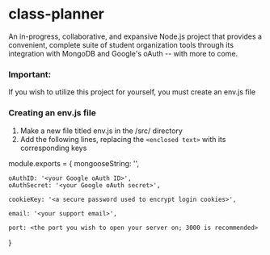 # class-planner
An in-progress, collaborative, and expansive Node.js project that provides a convenient, complete suite of student organization tools through its integration with MongoDB and Google's oAuth -- with more to come.

### Important:
If you wish to utilize this project for yourself, you must create an env.js file

### Creating an env.js file
1. Make a new file titled env.js in the /src/ directory
2. Add the following lines, replacing the `<enclosed text>` with its corresponding keys

  module.exports = {
    mongooseString: '<your MongoDB connection string>',

    oAuthID: '<your Google oAuth ID>',
    oAuthSecret: '<your Google oAuth secret>',

    cookieKey: '<a secure password used to encrypt login cookies>',

    email: '<your support email>',

    port: <the port you wish to open your server on; 3000 is recommended>
  }
